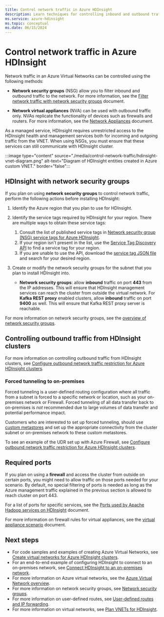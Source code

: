 ```yaml
---
title: Control network traffic in Azure HDInsight
description: Learn techniques for controlling inbound and outbound traffic to Azure HDInsight clusters.
ms.service: azure-hdinsight
ms.topic: conceptual
ms.date: 06/15/2024
---
```


# Control network traffic in Azure HDInsight

Network traffic in an Azure Virtual Networks can be controlled using the following methods:

* **Network security groups** (NSG) allow you to filter inbound and outbound traffic to the network. For more information, see the [Filter network traffic with network security groups](../virtual-network/network-security-groups-overview.md) document.

* **Network virtual appliances** (NVA) can be used with outbound traffic only. NVAs replicate the functionality of devices such as firewalls and routers. For more information, see the [Network Appliances](https://azure.microsoft.com/solutions/network-appliances) document.

As a managed service, HDInsight requires unrestricted access to the HDInsight health and management services both for incoming and outgoing traffic from the VNET. When using NSGs, you must ensure that these services can still communicate with HDInsight cluster.

:::image type="content" source="./media/control-network-traffic/hdinsight-vnet-diagram.png" alt-text="Diagram of HDInsight entities created in Azure custom VNET." border="false":::

## HDInsight with network security groups

If you plan on using **network security groups** to control network traffic, perform the following actions before installing HDInsight:

1. Identify the Azure region that you plan to use for HDInsight.

2. Identify the service tags required by HDInsight for your region. There are multiple ways to obtain these service tags:
    1. Consult the list of published service tags in [Network security group (NSG) service tags for Azure HDInsight](hdinsight-service-tags.md).
    2. If your region isn't present in the list, use the [Service Tag Discovery API](../virtual-network/service-tags-overview.md#use-the-service-tag-discovery-api) to find a service tag for your region.
    3. If you are unable to use the API, download the [service tag JSON file](../virtual-network/service-tags-overview.md#discover-service-tags-by-using-downloadable-json-files) and search for your desired region.


3. Create or modify the network security groups for the subnet that you plan to install HDInsight into.

    * __Network security groups__: allow __inbound__ traffic on port __443__ from the IP addresses. This will ensure that HDInsight management services can reach the cluster from outside the virtual network. For __Kafka REST proxy__ enabled clusters, allow __inbound__ traffic on port __9400__ as well. This will ensure that Kafka REST proxy server is reachable.

For more information on network security groups, see the [overview of network security groups](../virtual-network/network-security-groups-overview.md).

## Controlling outbound traffic from HDInsight clusters

For more information on controlling outbound traffic from HDInsight clusters, see [Configure outbound network traffic restriction for Azure HDInsight clusters](hdinsight-restrict-outbound-traffic.md).

### Forced tunneling to on-premises

Forced tunneling is a user-defined routing configuration where all traffic from a subnet is forced to a specific network or location, such as your on-premises network or Firewall. Forced tunneling of all data transfer back to on-premises is _not_ recommended due to large volumes of data transfer and potential performance impact.

Customers who are interested to set up forced tunneling, should use [custom metastores](./hdinsight-use-external-metadata-stores.md) and set up the appropriate connectivity from the cluster subnet or on-premises network to these custom metastores.

To see an example of the UDR set up with Azure Firewall, see [Configure outbound network traffic restriction for Azure HDInsight clusters](hdinsight-restrict-outbound-traffic.md).

## Required ports

If you plan on using a **firewall** and access the cluster from outside on certain ports, you might need to allow traffic on those ports needed for your scenario. By default, no special filtering of ports is needed as long as the Azure management traffic explained in the previous section is allowed to reach cluster on port 443.

For a list of ports for specific services, see the [Ports used by Apache Hadoop services on HDInsight](hdinsight-hadoop-port-settings-for-services.md) document.

For more information on firewall rules for virtual appliances, see the [virtual appliance scenario](../virtual-network/virtual-network-scenario-udr-gw-nva.md) document.

## Next steps

* For code samples and examples of creating Azure Virtual Networks, see [Create virtual networks for Azure HDInsight clusters](hdinsight-create-virtual-network.md).
* For an end-to-end example of configuring HDInsight to connect to an on-premises network, see [Connect HDInsight to an on-premises network](./connect-on-premises-network.md).
* For more information on Azure virtual networks, see the [Azure Virtual Network overview](../virtual-network/virtual-networks-overview.md).
* For more information on network security groups, see [Network security groups](../virtual-network/network-security-groups-overview.md).
* For more information on user-defined routes, see [User-defined routes and IP forwarding](../virtual-network/virtual-networks-udr-overview.md).
* For more information on virtual networks, see [Plan VNETs for HDInsight](./hdinsight-plan-virtual-network-deployment.md).

